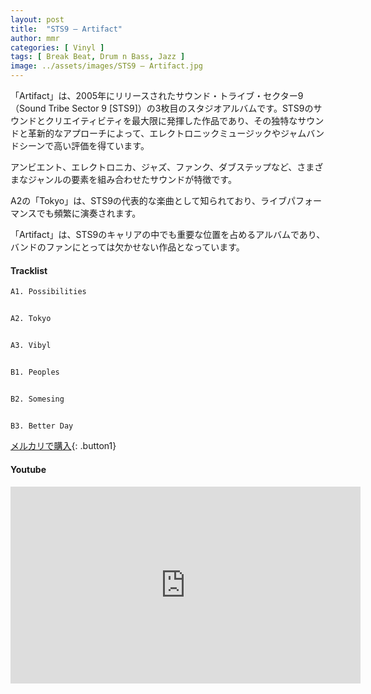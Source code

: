 ```yaml
---
layout: post
title:  "STS9 – Artifact"
author: mmr
categories: [ Vinyl ]
tags: [ Break Beat, Drum n Bass, Jazz ]
image: ../assets/images/STS9 – Artifact.jpg
---
```


「Artifact」は、2005年にリリースされたサウンド・トライブ・セクター9（Sound Tribe Sector 9 [STS9]）の3枚目のスタジオアルバムです。STS9のサウンドとクリエイティビティを最大限に発揮した作品であり、その独特なサウンドと革新的なアプローチによって、エレクトロニックミュージックやジャムバンドシーンで高い評価を得ています。

アンビエント、エレクトロニカ、ジャズ、ファンク、ダブステップなど、さまざまなジャンルの要素を組み合わせたサウンドが特徴です。

A2の「Tokyo」は、STS9の代表的な楽曲として知られており、ライブパフォーマンスでも頻繁に演奏されます。

「Artifact」は、STS9のキャリアの中でも重要な位置を占めるアルバムであり、バンドのファンにとっては欠かせない作品となっています。


#### Tracklist
```md
A1. Possibilities


A2. Tokyo


A3. Vibyl


B1. Peoples


B2. Somesing


B3. Better Day
```

[メルカリで購入](https://jp.mercari.com/item/m77083791286?afid=6142608987){: .button1}

#### Youtube
<iframe width="560" height="315" src="https://www.youtube.com/embed/w-dPyfCe_vQ?si=GHXuKOfR8ZEVKid0" title="YouTube video player" frameborder="0" allow="accelerometer; autoplay; clipboard-write; encrypted-media; gyroscope; picture-in-picture; web-share" referrerpolicy="strict-origin-when-cross-origin" allowfullscreen></iframe>